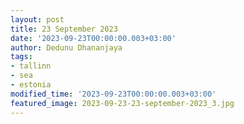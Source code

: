 ```yaml
---
layout: post
title: 23 September 2023
date: '2023-09-23T00:00:00.003+03:00'
author: Dedunu Dhananjaya
tags:
- tallinn
- sea
- estonia
modified_time: '2023-09-23T00:00:00.003+03:00'
featured_image: 2023-09-23-23-september-2023_3.jpg
---
```

